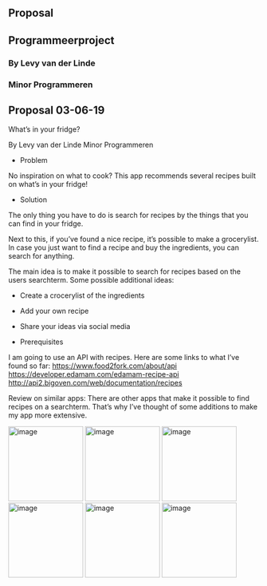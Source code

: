 ## Proposal
## Programmeerproject
### By Levy van der Linde
### Minor Programmeren

## Proposal 03-06-19

What’s in your fridge?

By Levy van der Linde
Minor Programmeren


- Problem

No inspiration on what to cook?
This app recommends several recipes built on what’s in your fridge!


- Solution

The only thing you have to do is search for recipes by the things that you can find in your fridge. 

Next to this, if you’ve found a nice recipe, it’s possible to make a grocerylist. In case you just want to find a recipe and buy the ingredients, you can search for anything. 

The main idea is to make it possible to search for recipes based on the users searchterm.
Some possible additional ideas:
-	Create a crocerylist of the ingredients
-	Add your own recipe
-	Share your ideas via social media

- Prerequisites

I am going to use an API with recipes. Here are some links to what I’ve found so far:
https://www.food2fork.com/about/api
https://developer.edamam.com/edamam-recipe-api
http://api2.bigoven.com/web/documentation/recipes

Review on similar apps:
There are other apps that make it possible to find recipes on a searchterm. That’s why I’ve thought of some additions to make my app more extensive.


<img width="150" alt="image" src="https://user-images.githubusercontent.com/47352487/58804333-e9683f00-8611-11e9-9a0f-2a9550dec4ec.png">

<img width="150" alt="image" src="https://user-images.githubusercontent.com/47352487/58804371-00a72c80-8612-11e9-90f4-497a090e5bd0.png">

<img width="150" alt="image" src="https://user-images.githubusercontent.com/47352487/58804394-1157a280-8612-11e9-9191-8a4a75284303.png">

<img width="150" alt="image" src="https://user-images.githubusercontent.com/47352487/58804426-22a0af00-8612-11e9-89ae-c2ecbcef167e.png">

<img width="150" alt="image" src="https://user-images.githubusercontent.com/47352487/58804458-351ae880-8612-11e9-86d8-17979c7244a0.png">

<img width="150" alt="image" src="https://user-images.githubusercontent.com/47352487/58804486-4237d780-8612-11e9-8cf0-9522a4b316a5.png">

